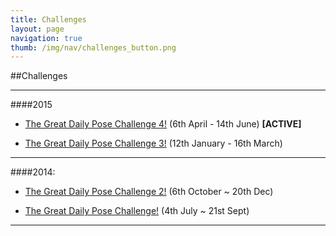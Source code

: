 ```yaml
---
title: Challenges
layout: page
navigation: true
thumb: /img/nav/challenges_button.png
---
```

##Challenges

----

####2015

* [The Great Daily Pose Challenge 4!](https://plus.google.com/events/c7mod2ko0em732btdblu6kmek1o) (6th April - 14th June) **[ACTIVE]**

* [The Great Daily Pose Challenge 3!](https://plus.google.com/events/c77etenja24c2kmb1nakbqa5rjs) (12th January - 16th March)

----

####2014:

* [The Great Daily Pose Challenge 2!](https://plus.google.com/events/ckpsg9156u36ohdrrbp52lmc228) (6th October ~ 20th Dec)


* [The Great Daily Pose Challenge!](https://plus.google.com/events/ct7kupika1mm709r1eitgb2vrlg)   (4th July ~ 21st Sept)

----



